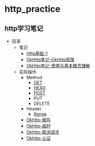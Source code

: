 # http_practice
## http学习笔记
* 目录
  * 笔记
      * [Http基础-1](https://github.com/sjxxcode/http_practice/blob/master/%E7%AC%94%E8%AE%B0/Http%E5%9F%BA%E7%A1%80-1)
      * [OkHttp笔记-OkHttp原理](https://github.com/sjxxcode/http_practice/blob/master/%E7%AC%94%E8%AE%B0/OkHttp%E7%AC%94%E8%AE%B0-OkHttp%E5%8E%9F%E7%90%86.txt)
      * [OkHttp笔记-使用与基本概念理解](https://github.com/sjxxcode/http_practice/blob/master/%E7%AC%94%E8%AE%B0/OkHttp%E7%AC%94%E8%AE%B0-%E4%BD%BF%E7%94%A8%E4%B8%8E%E5%9F%BA%E6%9C%AC%E6%A6%82%E5%BF%B5%E7%90%86%E8%A7%A3)
  * 实际操作
      * Method
        * [GET](https://github.com/sjxxcode/http_practice/tree/master/src/main/java/com/sj/http_practice/okhttp/base_opration/get)
        * [HEAD](https://github.com/sjxxcode/http_practice/tree/master/src/main/java/com/sj/http_practice/okhttp/base_opration/head)
        * [POST](https://github.com/sjxxcode/http_practice/tree/master/src/main/java/com/sj/http_practice/okhttp/base_opration/post)
        * PUT
        * DELETE
     * Header
        * [Range](https://github.com/sjxxcode/http_practice/tree/master/src/main/java/com/sj/http_practice/okhttp/base_opration/header/Range.java)
      * [Okhttp-缓存](https://github.com/sjxxcode/http_practice/tree/master/src/main/java/com/sj/http_practice/okhttp/cache)  
      * [Okhttp-超时](https://github.com/sjxxcode/http_practice/tree/master/src/main/java/com/sj/http_practice/okhttp/timeout)
      * [Okhttp-取消请求](https://github.com/sjxxcode/http_practice/tree/master/src/main/java/com/sj/http_practice/okhttp/cancel)
      * [Okhttp-认证](https://github.com/sjxxcode/http_practice/tree/master/src/main/java/com/sj/http_practice/okhttp/authentication)

    
    
